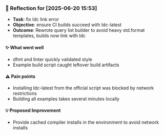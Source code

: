 ### :book: Reflection for [2025-06-20 15:53]
  - **Task**: fix ldc link error
  - **Objective**: ensure CI builds succeed with ldc-latest
  - **Outcome**: Rewrote query list builder to avoid heavy std.format templates, builds now link with ldc

#### :sparkles: What went well
  - dfmt and linter quickly validated style
  - Example build script caught leftover build artifacts

#### :warning: Pain points
  - Installing ldc-latest from the official script was blocked by network restrictions
  - Building all examples takes several minutes locally

#### :bulb: Proposed Improvement
  - Provide cached compiler installs in the environment to avoid network installs
